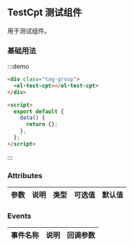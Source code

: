 ## TestCpt 测试组件

用于测试组件。

### 基础用法

:::demo

```html
<div class="tag-group">
  <el-test-cpt></el-test-cpt>
</div>

<script>
  export default {
    data() {
      return {};
    },
  };
</script>
```

:::

### Attributes

| 参数 | 说明 | 类型 | 可选值 | 默认值 |
| ---- | ---- | ---- | ------ | ------ |


### Events

| 事件名称 | 说明 | 回调参数 |
| -------- | ---- | -------- |
